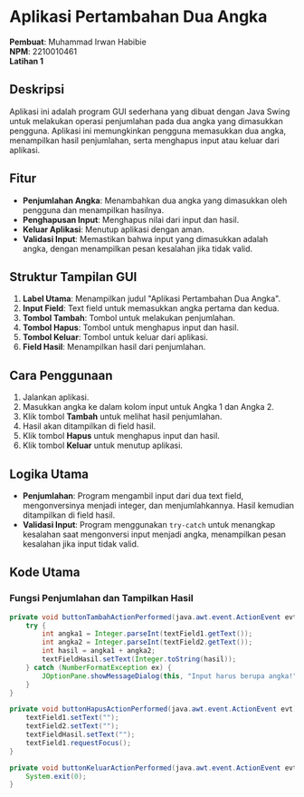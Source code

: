 
# Aplikasi Pertambahan Dua Angka

**Pembuat**: Muhammad Irwan Habibie  
**NPM**: 2210010461  
**Latihan 1**

## Deskripsi
Aplikasi ini adalah program GUI sederhana yang dibuat dengan Java Swing untuk melakukan operasi penjumlahan pada dua angka yang dimasukkan pengguna. Aplikasi ini memungkinkan pengguna memasukkan dua angka, menampilkan hasil penjumlahan, serta menghapus input atau keluar dari aplikasi.

## Fitur
- **Penjumlahan Angka**: Menambahkan dua angka yang dimasukkan oleh pengguna dan menampilkan hasilnya.
- **Penghapusan Input**: Menghapus nilai dari input dan hasil.
- **Keluar Aplikasi**: Menutup aplikasi dengan aman.
- **Validasi Input**: Memastikan bahwa input yang dimasukkan adalah angka, dengan menampilkan pesan kesalahan jika tidak valid.

## Struktur Tampilan GUI
1. **Label Utama**: Menampilkan judul "Aplikasi Pertambahan Dua Angka".
2. **Input Field**: Text field untuk memasukkan angka pertama dan kedua.
3. **Tombol Tambah**: Tombol untuk melakukan penjumlahan.
4. **Tombol Hapus**: Tombol untuk menghapus input dan hasil.
5. **Tombol Keluar**: Tombol untuk keluar dari aplikasi.
6. **Field Hasil**: Menampilkan hasil dari penjumlahan.

## Cara Penggunaan
1. Jalankan aplikasi.
2. Masukkan angka ke dalam kolom input untuk Angka 1 dan Angka 2.
3. Klik tombol **Tambah** untuk melihat hasil penjumlahan.
4. Hasil akan ditampilkan di field hasil.
5. Klik tombol **Hapus** untuk menghapus input dan hasil.
6. Klik tombol **Keluar** untuk menutup aplikasi.

## Logika Utama
- **Penjumlahan**: Program mengambil input dari dua text field, mengonversinya menjadi integer, dan menjumlahkannya. Hasil kemudian ditampilkan di field hasil.
- **Validasi Input**: Program menggunakan `try-catch` untuk menangkap kesalahan saat mengonversi input menjadi angka, menampilkan pesan kesalahan jika input tidak valid.

## Kode Utama
### Fungsi Penjumlahan dan Tampilkan Hasil
```java
private void buttonTambahActionPerformed(java.awt.event.ActionEvent evt) {                                             
    try {
        int angka1 = Integer.parseInt(textField1.getText());
        int angka2 = Integer.parseInt(textField2.getText());
        int hasil = angka1 + angka2;
        textFieldHasil.setText(Integer.toString(hasil));
    } catch (NumberFormatException ex) {
        JOptionPane.showMessageDialog(this, "Input harus berupa angka!", "Error", JOptionPane.ERROR_MESSAGE);
    }
}                                            
```

```java
private void buttonHapusActionPerformed(java.awt.event.ActionEvent evt) {                                            
    textField1.setText("");
    textField2.setText("");
    textFieldHasil.setText("");
    textField1.requestFocus();
}                                           
```

```java
private void buttonKeluarActionPerformed(java.awt.event.ActionEvent evt) {                                             
    System.exit(0);
}                                            
```
